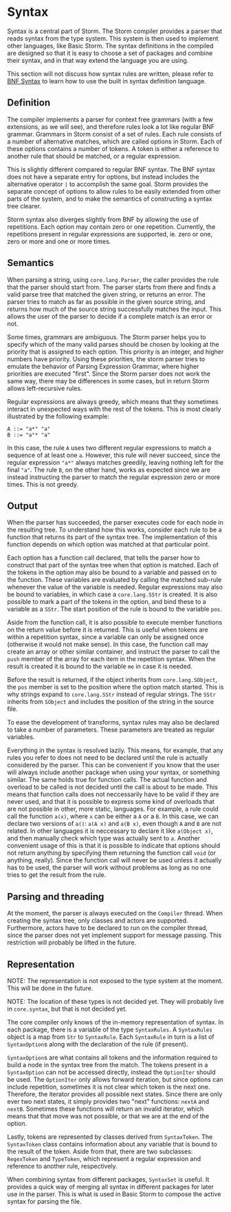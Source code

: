 Syntax
=======

Syntax is a central part of Storm. The Storm compiler provides a parser that reads syntax from the
type system. This system is then used to implement other languages, like Basic Storm. The syntax
definitions in the compiled are designed so that it is easy to choose a set of packages and combine
their syntax, and in that way extend the language you are using.

This section will not discuss how syntax rules are written, please refer to [BNF Syntax](md://BNF_Syntax)
to learn how to use the built in syntax definition language.

Definition
-----------

The compiler implements a parser for context free grammars (with a few extensions, as we will see),
and therefore rules look a lot like regular BNF grammar. Grammars in Storm consist of a set of
rules. Each rule consists of a number of alternative matches, which are called options in
Storm. Each of these options contains a number of tokens. A token is either a reference to another
rule that should be matched, or a regular expression.

This is slightly different compared to regular BNF syntax. The BNF syntax does not have a separate
entry for options, but instead includes the alternative operator `|` to accomplish the same
goal. Storm provides the separate concept of options to allow rules to be easily extended from other
parts of the system, and to make the semantics of constructing a syntax tree clearer.

Storm syntax also diverges slightly from BNF by allowing the use of repetitions. Each option may
contain zero or one repetition. Currently, the repetitions present in regular expressions are
supported, ie. zero or one, zero or more and one or more times.

Semantics
----------

When parsing a string, using `core.lang.Parser`, the caller provides the rule that the parser should
start from. The parser starts from there and finds a valid parse tree that matched the given string,
or returns an error. The parser tries to match as far as possible in the given source string, and
returns how much of the source string successfully matches the input. This allows the user of the
parser to decide if a complete match is an error or not.

Some times, grammars are ambiguous. The Storm parser helps you to specify which of the many valid
parses should be chosen by looking at the priority that is assigned to each option. This priority is
an integer, and higher numbers have priority. Using these priorities, the storm parser tries to
emulate the behavior of Parsing Expression Grammar, where higher priorities are executed
"first". Since the Storm parser does not work the same way, there may be differences in some cases,
but in return Storm allows left-recursive rules.

Regular expressions are always greedy, which means that they sometimes interact in unexpected ways
with the rest of the tokens. This is most clearly illustrated by the following example:

```
A ::= "a*" "a"
B ::= "a"* "a"
```

In this case, the rule `A` uses two different regular expressions to match a sequence of at least
one `a`. However, this rule will never succeed, since the regular expression `"a*"` always matches
greedily, leaving nothing left for the final `"a"`. The rule `B`, on the other hand, works as
expected since we are instead instructing the parser to match the regular expression zero or more
times. This is not greedy.

Output
-------

When the parser has succeeded, the parser executes code for each node in the resulting tree. To
understand how this works, consider each rule to be a function that returns its part of the syntax
tree. The implementation of this function depends on which option was matched at that particular
point.

Each option has a function call declared, that tells the parser how to construct that part of the
syntax tree when that option is matched. Each of the tokens in the option may also be bound to a
variable and passed on to the function. These variables are evaluated by calling the matched
sub-rule whenever the value of the variable is needed. Regular expressions may also be bound to
variables, in which case a `core.lang.SStr` is created. It is also possible to mark a part of the
tokens in the option, and bind these to a variable as a `SStr`. The start position of the rule is
bound to the variable `pos`.

Aside from the function call, it is also possible to execute member functions on the return value
before it is returned. This is useful when tokens are within a repetition syntax, since a variable
can only be assigned once (otherwise it would not make sense). In this case, the function call may
create an array or other similar container, and instruct the parser to call the `push` member of the
array for each item in the repetition syntax. When the result is created it is bound to the
variable `me` in case it is needed.

Before the result is returned, if the object inherits from `core.lang.SObject`, the `pos` member is
set to the position where the option match started. This is why strings expand to `core.lang.SStr`
instead of regular strings. The `SStr` inherits from `SObject` and includes the position of the
string in the source file.

To ease the development of transforms, syntax rules may also be declared to take a number of
parameters. These parameters are treated as regular variables.

Everything in the syntax is resolved lazily. This means, for example, that any rules you refer to
does not need to be declared until the rule is actually considered by the parser. This can be
convenient if you know that the user will always include another package when using your syntax, or
something similar. The same holds true for function calls. The actual function and overload to be
called is not decided until the call is about to be made. This means that function calls does not
neccessarily have to be valid if they are never used, and that it is possible to express some kind
of overloads that are not possible in other, more static, languages. For example, a rule could call
the function `a(x)`, where `x` can be either a `A` or a `B`. In this case, we can declare two
versions of `a()`: `a(A x)` and `a(B x)`, even though `A` and `B` are not related. In other
languages it is neccessary to declare it like `a(Object x)`, and then manually check which type was
actually sent to `a`. Another convenient usage of this is that it is possible to indicate that
options should not return anything by specifying them returning the function call `void` (or
anything, really). Since the function call will never be used unless it actually has to be used, the
parser will work without problems as long as no one tries to get the result from the rule.

Parsing and threading
------------------------

At the moment, the parser is always executed on the `Compiler` thread. When creating the syntax
tree, only classes and actors are supported. Furthermore, actors have to be declared to run on the
compiler thread, since the parser does not yet implement support for message passing. This
restriction will probably be lifted in the future.


Representation
-----------------

NOTE: The representation is not exposed to the type system at the moment. This will be done in the
future.

NOTE: The location of these types is not decided yet. They will probably live in `core.syntax`, but
that is not decided yet.

The core compiler only knows of the in-memory representation of syntax. In each package, there is a
variable of the type `SyntaxRules`. A `SyntaxRules` object is a map from `Str` to `SyntaxRule`. Each
`SyntaxRule` in turn is a list of `SyntaxOption`s along with the declaration of the rule (if
present).

`SyntaxOption`s are what contains all tokens and the information required to build a node in the
syntax tree from the match. The tokens present in a `SyntaxOption` can not be accessed directly,
instead the `OptionIter` should be used. The `OptionIter` only allows forward iteration, but since
options can include repetition, sometimes it is not clear which token is the next one. Therefore,
the iterator provides all possible next states. Since there are only ever two next states, it simply
provides two "next" functions: `nextA` and `nextB`. Sometimes these functions will return an invalid
iterator, which means that that move was not possible, or that we are at the end of the option.

Lastly, tokens are represented by classes derived from `SyntaxToken`. The `SyntaxToken` class
contains information about any variable that is bound to the result of the token. Aside from that,
there are two subclasses: `RegexToken` and `TypeToken`, which represent a regular expression and
reference to another rule, respectively.

When combining syntax from different packages, `SyntaxSet` is useful. It provides a quick way of
merging all syntax in different packages for later use in the parser. This is what is used in Basic
Storm to compose the active syntax for parsing the file.
